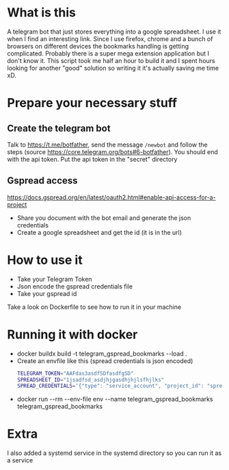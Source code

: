 What is this
============
A telegram bot that just stores everything into a google spreadsheet. I use it when I find an interesting link. Since I use
firefox, chrome and a bunch of browsers on different devices the bookmarks handling is getting complicated. Probably there is
a super mega extension application but I don't know it. This script took me half an hour to build it and I spent hours looking 
for another "good" solution so writing it it's actually saving me time xD.

Prepare your necessary stuff
=============

Create the telegram bot
----------------------
Talk to https://t.me/botfather, send the message `/newbot` and follow the steps (source https://core.telegram.org/bots#6-botfather).
You should end with the api token. Put the api token in the "secret" directory

Gspread access
--------------
https://docs.gspread.org/en/latest/oauth2.html#enable-api-access-for-a-project
* Share you document with the bot email and generate the json credentials
* Create a google spreadsheet and get the id (it is in the url)

How to use it
=============
* Take your Telegram Token
* Json encode the gspread credentials file
* Take your gspread id

Take a look on Dockerfile to see how to run it in your machine

Running it with docker
==============
* docker buildx build -t telegram_gspread_bookmarks --load .
* Create an envfile like this (spread credentials is json encoded)
  ```bash
  TELEGRAM_TOKEN="AAFdas3asdfSDfasdfgSD"
  SPREADSHEET_ID="1jsadfsd_asdjhjgasdhjhjlsfhjlks"
  SPREAD_CREDENTIALS='{"type": "service_account", "project_id": "spreadbot-11111", "private_key_id": "lalalal", "private_key": "-----BEGIN PRIVATE KEY-----\\nlololo\\n-----END PRIVATE KEY-----\\n", "client_email": "spreadbot@spreadbot-45454.iam.gserviceaccount.com", "client_id": "123456", "auth_uri": "https://accounts.google.com/o/oauth2/auth", "token_uri": "https://oauth2.googleapis.com/token", "auth_provider_x509_cert_url": "https://www.googleapis.com/oauth2/v1/certs", "client_x509_cert_url": "https://www.googleapis.com/robot/v1/metadata/x509/spreadbot%40spreadbot-123456.iam.gserviceaccount.com"}'
  ```
* docker run --rm --env-file env --name telegram_gspread_bookmarks telegram_gspread_bookmarks

Extra
=====
I also added a systemd service in the systemd directory so you can run it as a service